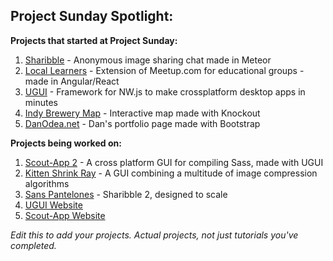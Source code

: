 
## Project Sunday Spotlight:

**Projects that started at Project Sunday:**

1. [Sharibble](http://sharibble.net) - Anonymous image sharing chat made in Meteor
2. [Local Learners](http://locallearners.net) - Extension of Meetup.com for educational groups - made in Angular/React
3. [UGUI](http://ugui.io) - Framework for NW.js to make crossplatform desktop apps in minutes
4. [Indy Brewery Map](http://danodea.github.io/indy-brewery-map) - Interactive map made with Knockout
5. [DanOdea.net](http://danodea.github.io) - Dan's portfolio page made with Bootstrap

**Projects being worked on:**

1. [Scout-App 2](https://github.com/TheJaredWilcurt/scout-app) - A cross platform GUI for compiling Sass, made with UGUI
2. [Kitten Shrink Ray](https://github.com/TheJaredWilcurt/KittenShrinkRay) - A GUI combining a multitude of image compression algorithms
3. [Sans Pantelones](https://github.com/hai5nguy/sanspantalones) - Sharibble 2, designed to scale
4. [UGUI Website](http://github.com/UniversalGUI/UniveralGUI.github.io)
5. [Scout-App Website](https://github.com/TheJaredWilcurt/scout-app/tree/gh-pages)

*Edit this to add your projects. Actual projects, not just tutorials you've completed.*
